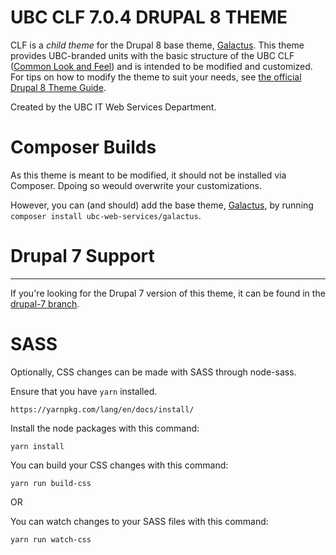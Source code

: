 UBC CLF 7.0.4 DRUPAL 8 THEME
=======================================

CLF is a *child theme* for the Drupal 8 base theme, [Galactus](https://github.com/ubc-web-services/galactus). This theme provides UBC-branded units with the basic structure of the UBC CLF ([Common Look and Feel](http://clf.ubc.ca)) and is intended to be modified and customized. For tips on how to modify the theme to suit your needs, see [the official Drupal 8 Theme Guide](https://www.drupal.org/docs/8/theming).

Created by the UBC IT Web Services Department.

# Composer Builds
As this theme is meant to be modified, it should not be installed via Composer. Dpoing so weould overwrite your customizations.

However, you can (and should) add the base theme, [Galactus](https://github.com/ubc-web-services/galactus), by running `composer install ubc-web-services/galactus`.

# Drupal 7 Support
_________________

If you're looking for the Drupal 7 version of this theme, it can be found in the [drupal-7 branch](https://github.com/ubc-web-services/clf/tree/drupal-7).

# SASS

Optionally, CSS changes can be made with SASS through node-sass.

Ensure that you have `yarn` installed.
```
https://yarnpkg.com/lang/en/docs/install/
```

Install the node packages with this command:
```
yarn install
```

You can build your CSS changes with this command:
```
yarn run build-css
```

OR

You can watch changes to your SASS files with this command:
```
yarn run watch-css
```
